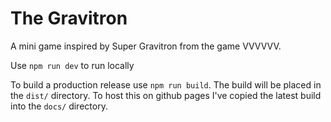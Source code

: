 
# The Gravitron

A mini game inspired by Super Gravitron from the game VVVVVV.

Use `npm run dev` to run locally

To build a production release use `npm run build`. The build will be placed in the `dist/` directory.
To host this on github pages I've copied the latest build into the `docs/` directory.